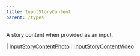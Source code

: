 ```yaml
---
title: InputStoryContent
parent: /types
---
```


A story content when provided as an input.

<div class="font-mono whitespace-pre"><span class="opacity-50">|</span> <a href="/types/inputstorycontentphoto"  >InputStoryContentPhoto</a>
<span class="opacity-50">|</span> <a href="/types/inputstorycontentvideo"  >InputStoryContentVideo</a></div>

